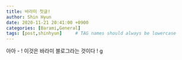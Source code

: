```yaml
---
title: 바라미 첫글!
author: Shin Hyun
date: 2020-11-21 20:41:00 +0900
categories: [Barami,General]
tags: [post,shinhyun]     # TAG names should always be lowercase
---
```


아아 - ! 이것은 바라미 블로그라는 것이다 ! 
g
